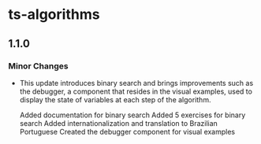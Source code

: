 # ts-algorithms

## 1.1.0

### Minor Changes

- This update introduces binary search and brings improvements such as the debugger, a component that resides in the visual examples, used to display the state of variables at each step of the algorithm.

  Added documentation for binary search
  Added 5 exercises for binary search
  Added internationalization and translation to Brazilian Portuguese
  Created the debugger component for visual examples
